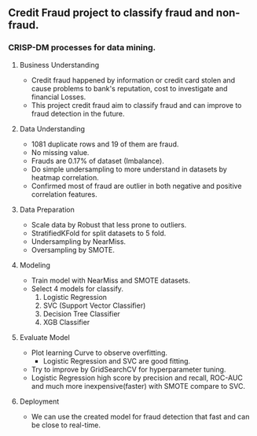 **Credit Fraud project** to classify fraud and non-fraud.
---
### CRISP-DM processes for data mining.
1. Business Understanding
    * Credit fraud happened by information or credit card stolen and cause problems to bank's reputation, cost to investigate and financial Losses.
    * This project credit fraud aim to classify fraud and can improve to fraud detection in the future.

2. Data Understanding
    * 1081 duplicate rows and 19 of them are fraud.
    * No missing value.
    * Frauds are 0.17% of dataset (Imbalance).
    * Do simple undersampling to more understand in datasets by heatmap correlation.
    * Confirmed most of fraud are outlier in both negative and positive correlation features.

3. Data Preparation
    * Scale data by Robust that less prone to outliers.
    * StratifiedKFold for split datasets to 5 fold.
    * Undersampling by NearMiss.
    * Oversampling by SMOTE.

4. Modeling
    * Train model with NearMiss and SMOTE datasets.
    * Select 4 models for classify.
        1. Logistic Regression 
        2. SVC (Support Vector Classifier)
        3. Decision Tree Classifier
        4. XGB Classifier

5. Evaluate Model
    * Plot learning Curve to observe overfitting.
        * Logistic Regression and SVC are good fitting.
    * Try to improve by GridSearchCV for hyperparameter tuning.
    * Logistic Regression high score by precision and recall, ROC-AUC and much more inexpensive(faster) with SMOTE compare to SVC.

6. Deployment
    * We can use the created model for fraud detection that fast and can be close to real-time.
